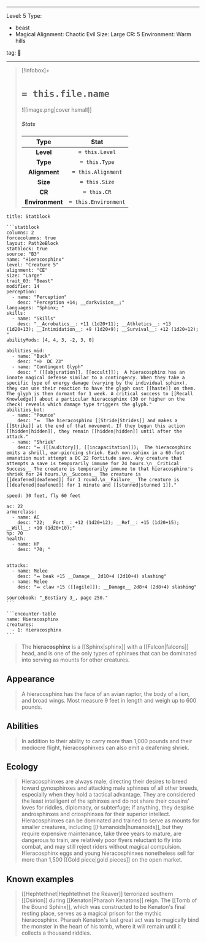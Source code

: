 
---


Level: 5
Type:
- beast
- Magical
Alignment: Chaotic Evil
Size: Large
CR: 5
Environment: Warm hills


tag: 👹

---

> [!infobox]+
> #  `= this.file.name`
> ![[image.png|cover hsmall]]
> ##### Stats
> Type | Stat |
> :---:|:---:|
> **Level** | `= this.Level` |
> **Type** | `= this.Type` |
> **Alignment** | `= this.Alignment` |
> **Size** | `= this.Size` |
> **CR** | `= this.CR` |
> **Environment** | `= this.Environment` |




````ad-info
title: Statblock

```statblock
columns: 2
forcecolumns: true
layout: Path2eBlock
statblock: true
source: "B3"
name: "Hieracosphinx"
level: "Creature 5"
alignment: "CE"
size: "Large"
trait_03: "Beast"
modifier: 14
perception:
  - name: "Perception"
    desc: "Perception +14; __darkvision__;"
languages: "Sphinx; "
skills:
  - name: "Skills"
    desc: "__Acrobatics__: +11 (1d20+11); __Athletics__: +13 (1d20+13); __Intimidation__: +9 (1d20+9); __Survival__: +12 (1d20+12); "
abilityMods: [4, 4, 3, -2, 3, 0]

abilities_mid:
  - name: "Buck"
    desc: "⬲  DC 23"
  - name: "Contingent Glyph"
    desc: " ([[abjuration]], [[occult]]);  A hieracosphinx has an innate magical defense similar to a contingency. When they take a specific type of energy damage (varying by the individual sphinx), they can use their reaction to have the glyph cast [[haste]] on them. The glyph is then dormant for 1 week. A critical success to [[Recall Knowledge]] about a particular hieracosphinx (30 or higher on the check) reveals which damage type triggers the glyph."
abilities_bot:
  - name: "Pounce"
    desc: "⬻  The hieracosphinx [[Stride|Strides]] and makes a [[Strike]] at the end of that movement. If they began this action [[hidden|hidden]], they remain [[hidden|hidden]] until after the attack."
  - name: "Shriek"
    desc: "⬻ ([[auditory]], [[incapacitation]]);  The hieracosphinx emits a shrill, ear-piercing shriek. Each non-sphinx in a 60-foot emanation must attempt a DC 22 Fortitude save. Any creature that attempts a save is temporarily immune for 24 hours.\n__Critical Success__ The creature is temporarily immune to that hieracosphinx's shriek for 24 hours.\n__Success__ The creature is [[deafened|deafened]] for 1 round.\n__Failure__ The creature is [[deafened|deafened]] for 1 minute and [[stunned|stunned 1]]."

speed: 30 feet, fly 60 feet

ac: 22
armorclass:
  - name: AC
    desc: "22; __Fort__: +12 (1d20+12); __Ref__: +15 (1d20+15); __Will__: +10 (1d20+10);"
hp: 70
health:
  - name: HP
    desc: "70; "


attacks:
  - name: Melee
    desc: "⬻ beak +15 __Damage__ 2d10+4 (2d10+4) slashing"
  - name: Melee
    desc: "⬻ claw +15 ([[agile]]); __Damage__ 2d8+4 (2d8+4) slashing"

sourcebook: "_Bestiary 3_, page 250."
```

```encounter-table
name: Hieracosphinx
creatures:
  - 1: Hieracosphinx
```

````



> The **hieracosphinx** is a [[Sphinx|sphinx]] with a [[Falcon|falcons]] head, and is one of the only types of sphinxes that can be dominated into serving as mounts for other creatures.



## Appearance

> A hieracosphinx has the face of an avian raptor, the body of a lion, and broad wings. Most measure 9 feet in length and weigh up to 600 pounds.


## Abilities

> In addition to their ability to carry more than 1,000 pounds and their mediocre flight, hieracosphinxes can also emit a deafening shriek.


## Ecology

> Hieracosphinxes are always male, directing their desires to breed toward gynosphinxes and attacking male sphinxes of all other breeds, especially when they hold a tactical advantage. They are considered the least intelligent of the sphinxes and do not share their cousins' loves for riddles, diplomacy, or subterfuge; if anything, they despise androsphinxes and criosphinxes for their superior intellect.
> Hieracosphinxes can be dominated and trained to serve as mounts for smaller creatures, including [[Humanoids|humanoids]], but they require expensive maintenance, take three years to mature, are dangerous to train, are relatively poor flyers reluctant to fly into combat, and may still reject riders without magical compulsion. Hieracosphinx eggs and young hieracosphinxes nonetheless sell for more than 1,500 [[Gold piece|gold pieces]] on the open market.


## Known examples

> [[Hephtethnet|Hephtethnet the Reaver]] terrorized southern [[Osirion]] during [[Kenaton|Pharaoh Kenatons]] reign. The [[Tomb of the Bound Sphinx]], which was constructed to be Kenaton's final resting place, serves as a magical prison for the mythic hieracosphinx. Pharaoh Kenaton's last great act was to magically bind the monster in the heart of his tomb, where it will remain until it collects a thousand riddles.










